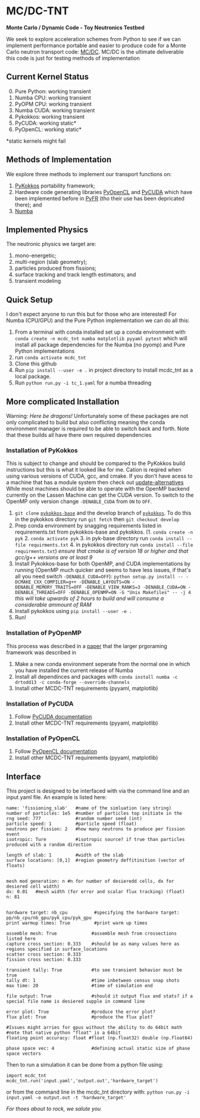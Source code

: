 # MC/DC-TNT
**Monte Carlo / Dynamic Code - Toy Neutronics Testbed**

We seek to explore acceleration schemes from Python to see if we can implement performance portable and easier to produce code for a Monte Carlo neutron transport code: [MC/DC](https://github.com/CEMeNT-PSAAP/MCDC). MC/DC is the ultimate deliverable this code is just for testing methods of implementation

## Current Kernel Status
0. Pure Python: working transient
1. Numba CPU: working transient
2. PyOPM CPU: working transient
3. Numba CUDA: working transient
4. Pykokkos: working transient
5. PyCUDA: working static* 
6. PyOpenCL: working static*

*static kernels might fail

## Methods of Implementation
We explore three methods to implement our transport functions on:
1. [PyKokkos](https://github.com/kokkos/pykokkos) portability framework;
2. Hardware code generating libraries [PyOpenCL](https://documen.tician.de/pyopencl/) and [PyCUDA](https://wiki.tiker.net/PyCuda/Installation/Linux/) which have been implemented before in  [PyFR](https://github.com/PyFR/PyFR) (tho their use has been depricated there); and
3. [Numba](https://numba.pydata.org/)

## Implemented Physics
The neutronic physics we target are:
1. mono-energetic;
2. multi-region (slab geometry);
3. particles produced from fissions;
4. surface tracking and track length estimators; and
5. transient modeling

## Quick Setup
I don't expect anyone to run this but for those who are interested! For Numba (CPU/GPU) and the Pure Python implementation we can do all this:
1. From a terminal with conda installed set up a conda environment with `conda create -n mcdc_tnt numba matplotlib pyyaml pytest` which will install all package dependencies for the Numba (no pyomp) and Pure Python implementations
2. run `conda activate mcdc_tnt`
3. Clone this github 
4. Run `pip install --user -e .` in project directory to install mcdc_tnt as a local package.
5. Run `python run.py -i tc_1.yaml` for a numba threading 

## More complicated Installation
Warning: *Here be dragons!* Unfortunately some of these packages are not only complicated to build but also conflicting meaning the conda environment manager is required to be able to switch back and forth. Note that these builds all have there own required dependencies

### Installation of PyKokkos
This is subject to change and should be compared to the PyKokkos build instructions but this is what it looked like for me. Cation is reqired when using various versions of CUDA, gcc, and cmake. If you don't have acess to a machine that has a module system then check out [update-alternatives](https://linuxconfig.org/how-to-switch-between-multiple-gcc-and-g-compiler-versions-on-ubuntu-20-04-lts-focal-fossa) While most machines should be able to operate with the OpenMP backend currently on the Lassen Machine can get the CUDA version. To switch to the OpenMP only version change  `-DENABLE_CUDA` from `ON` to `OFF`.

1. `git clone` [`pykokkos-base`](https://github.com/kokkos/pykokkos-base) and the develop branch of [`pykokkos`](github.com/kokkos/pykokkos). To do this in the pykokkos directory run `git fetch` then `git checkout develop`
2. Prep conda environment by snagging requirements listed in requirements.txt from pykokkos-base and pykokkos. (1. `conda create -n pyk` 2. `conda activate pyk` 3. in pyk-base directory run `conda install --file requirments.txt` 4. in pykokkos directory run `conda install --file requirments.txt`) *ensure that cmake is of version 18 or higher and that gcc/g++ versions are at least 9*
3. Install Pykokkos-base for both OpenMP, and CUDA implementations by running (OpenMP much quicker and seems to have less issues, if that's all you need switch `-DENABLE_CUDA=OFF`):
`python setup.py install -- -DCMAKE_CXX_COMPILER=g++ -DENABLE_LAYOUTS=ON -DENABLE_MEMORY_TRAITS=OFF -DENABLE_VIEW_RANKS=3 -DENABLE_CUDA=ON -DENABLE_THREADS=OFF -DENABLE_OPENMP=ON -G "Unix Makefiles" -- -j 4` *this will take upwards of 2 hours to build and will consume a considerable ammount of RAM*
4. Install pykokkos using `pip install --user -e .`
5. Run!

### Installation of PyOpenMP
This process was described in a [paper](https://ieeexplore.ieee.org/document/9658236) that the larger prgoraming framework was described in
1. Make a new conda environment seperate from the normal one in which you have installed the current release of Numba
2. Install all dependinces and packages with `conda install numba -c drtodd13 -c conda-forge --override-channels`
3. Install other MCDC-TNT requirements (pyyaml, matplotlib)

### Installation of PyCUDA
1. Follow [PyCUDA documentation](https://wiki.tiker.net/PyCuda/Installation/Linux/)
2. Install other MCDC-TNT requirements (pyyaml, matplotlib)

### Installation of PyOpenCL
1. Follow [PyOpenCL documentation](https://documen.tician.de/pyopencl/misc.html)
2. Install other MCDC-TNT requirements (pyyaml, matplotlib)


## Interface
This project is designed to be interfaced with via the command line and an input.yaml file. An example is listed here:

```
name: 'fissioning_slab'   #name of the simluation (any string)
number of particles: 1e5  #number of particles top initiate in the 
rng seed: 777             #random number seed (int)
particle speed: 1         #particle speed (float)
neutrons per fission: 2   #how many neutrons to produce per fission event
isotropic: Ture           #isotropic source? if true than particles produced with a random direction

length of slab: 1         #width of the slab
surface locations: [0,1]  #region geometry deffitinition (vector of floats)


mesh mod generation: n #n for number of desieredd cells, dx for desiered cell width)
dx: 0.01   #mesh width (for error and scalar flux tracking) (float)
n: 81


hardware target: nb_cpu          #specifying the hardware target: pp/nb_cpu/nb_gpu/pyk_cpu/pyk_gpu
print warmup times: True         #print warm up times

assemble mesh: True             #assemble mesh from crossections listed here
capture cross section: 0.333    #should be as many values here as regions specified in surface_locations
scatter cross section: 0.333
fission cross section: 0.333

transient tally: True           #to see transient behavior must be true
tally dt: 1                     #time inbetween census snap shots
max time: 20                    #time of simulation end

file output: True               #should it output flux and stats? if a special file name is desiered supple in command line

error plot: True                #produce the error plot?
flux plot: True                 #produce the flux plot?

#Issues might arries for gpus without the ability to do 64bit math
#note that native python "float" is a 64bit
floating point accuracy: float #float (np.float32) double (np.float64)

phase space vec: 4              #defining actual static size of phase space vectors

```

Then to run a simulation it can be done from a python file using:
```
import mcdc_tnt
mcdc_tnt.run('input.yaml','output.out','hardware_target')
```

or from the command line in the mcdc_tnt directory with:
`python run.py -i input.yaml -o output.out -t 'hardware_target'`


*For thoes about to rock, we salute you*
